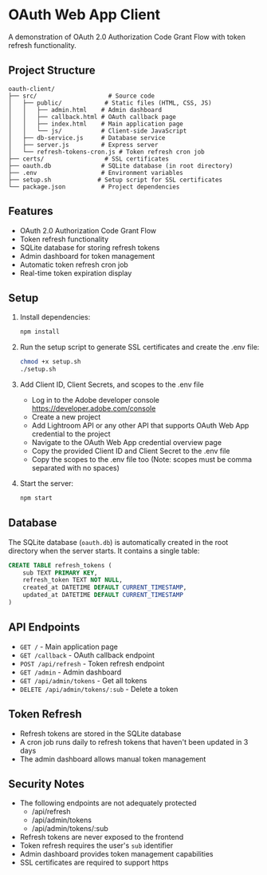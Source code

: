 # OAuth Web App Client

A demonstration of OAuth 2.0 Authorization Code Grant Flow with token refresh functionality.

## Project Structure

```
oauth-client/
├── src/                    # Source code
│   ├── public/            # Static files (HTML, CSS, JS)
│   │   ├── admin.html    # Admin dashboard
│   │   ├── callback.html # OAuth callback page
│   │   ├── index.html    # Main application page
│   │   └── js/           # Client-side JavaScript
│   ├── db-service.js     # Database service
│   ├── server.js         # Express server
│   └── refresh-tokens-cron.js # Token refresh cron job
├── certs/                 # SSL certificates
├── oauth.db              # SQLite database (in root directory)
├── .env                  # Environment variables
├── setup.sh             # Setup script for SSL certificates
└── package.json          # Project dependencies
```

## Features

- OAuth 2.0 Authorization Code Grant Flow
- Token refresh functionality
- SQLite database for storing refresh tokens
- Admin dashboard for token management
- Automatic token refresh cron job
- Real-time token expiration display

## Setup

1. Install dependencies:
   ```bash
   npm install
   ```

2. Run the setup script to generate SSL certificates and create the .env file:
   ```bash
   chmod +x setup.sh
   ./setup.sh
   ```

3. Add Client ID, Client Secrets, and scopes to the .env file
   - Log in to the Adobe developer console https://developer.adobe.com/console
   - Create a new project
   - Add Lightroom API or any other API that supports OAuth Web App credential to the project
   - Navigate to the OAuth Web App credential overview page
   - Copy the provided Client ID and Client Secret to the .env file
   - Copy the scopes to the .env file too (Note: scopes must be comma separated with no spaces)

4. Start the server:
   ```bash
   npm start
   ```

## Database

The SQLite database (`oauth.db`) is automatically created in the root directory when the server starts. It contains a single table:

```sql
CREATE TABLE refresh_tokens (
    sub TEXT PRIMARY KEY,
    refresh_token TEXT NOT NULL,
    created_at DATETIME DEFAULT CURRENT_TIMESTAMP,
    updated_at DATETIME DEFAULT CURRENT_TIMESTAMP
)
```

## API Endpoints

- `GET /` - Main application page
- `GET /callback` - OAuth callback endpoint
- `POST /api/refresh` - Token refresh endpoint
- `GET /admin` - Admin dashboard
- `GET /api/admin/tokens` - Get all tokens
- `DELETE /api/admin/tokens/:sub` - Delete a token

## Token Refresh

- Refresh tokens are stored in the SQLite database
- A cron job runs daily to refresh tokens that haven't been updated in 3 days
- The admin dashboard allows manual token management

## Security Notes

- The following endpoints are not adequately protected
  - /api/refresh
  - /api/admin/tokens
  - /api/admin/tokens/:sub
- Refresh tokens are never exposed to the frontend
- Token refresh requires the user's `sub` identifier
- Admin dashboard provides token management capabilities 
- SSL certificates are required to support https
